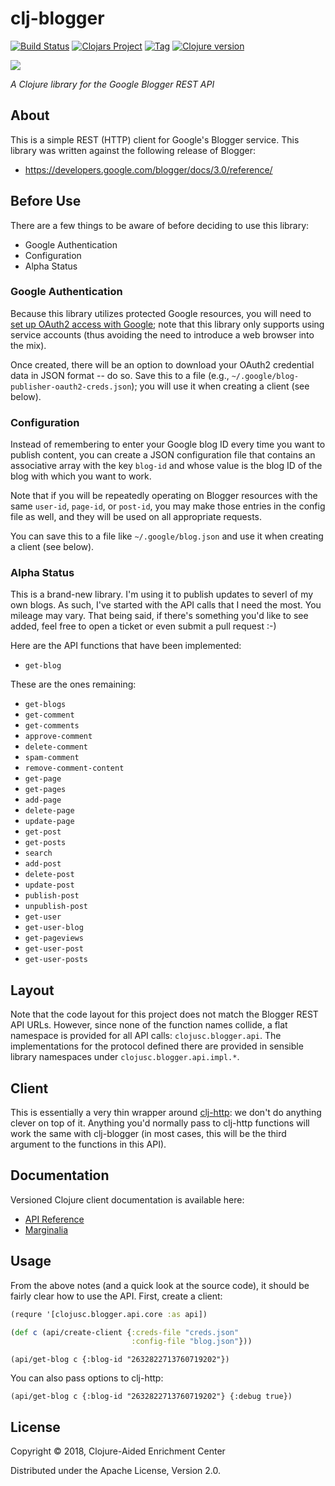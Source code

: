 # clj-blogger

[![Build Status][travis-badge]][travis]
[![Clojars Project][clojars-badge]][clojars]
[![Tag][tag-badge]][tag]
[![Clojure version][clojure-v]](project.clj)

[![][logo]][logo-large]

*A Clojure library for the Google Blogger REST API*

## About

This is a simple REST (HTTP) client for Google's Blogger service. This library
was written against the following release of Blogger:
 * https://developers.google.com/blogger/docs/3.0/reference/


## Before Use

There are a few things to be aware of before deciding to use this library:

* Google Authentication
* Configuration
* Alpha Status

### Google Authentication

Because this library utilizes protected Google resources, you will need to
[set up OAuth2 access with Google][oauth2-setup]; note that this library only
supports using service accounts (thus avoiding the need to introduce a web
browser into the mix).

Once created, there will be an option to download your OAuth2 credential data
in JSON format -- do so. Save this to a file (e.g.,
`~/.google/blog-publisher-oauth2-creds.json`); you will use it when creating a
client (see below).


### Configuration

Instead of remembering to enter your Google blog ID every time you want to
publish content, you can create a JSON configuration file that contains an
associative array with the key `blog-id` and whose value is the blog ID of
the blog with which you want to work.

Note that if you will be repeatedly operating on Blogger resources with the
same `user-id`, `page-id`, or `post-id`, you may make those entries in the
config file as well, and they will be used on all appropriate requests.

You can save this to a file like `~/.google/blog.json` and use it when
creating a client (see below).


### Alpha Status

This is a brand-new library. I'm using it to publish updates to severl of my
own blogs. As such, I've started with the API calls that I need the most.
You mileage may vary. That being said, if there's something you'd like to
see added, feel free to open a ticket or even submit a pull request :-)

Here are the API functions that have been implemented:

* `get-blog`

These are the ones remaining:

* `get-blogs`
* `get-comment`
* `get-comments`
* `approve-comment`
* `delete-comment`
* `spam-comment`
* `remove-comment-content`
* `get-page`
* `get-pages`
* `add-page`
* `delete-page`
* `update-page`
* `get-post`
* `get-posts`
* `search`
* `add-post`
* `delete-post`
* `update-post`
* `publish-post`
* `unpublish-post`
* `get-user`
* `get-user-blog`
* `get-pageviews`
* `get-user-post`
* `get-user-posts`


## Layout

Note that the code layout for this project does not match the Blogger REST API
URLs. However, since none of the function names collide, a flat namespace is
provided for all API calls: `clojusc.blogger.api`. The implementations for the
protocol defined there are provided in sensible library namespaces under
`clojusc.blogger.api.impl.*`.


## Client

This is essentially a very thin wrapper around
[clj-http](https://github.com/dakrone/clj-http): we don't do anything clever on
top of it. Anything you'd normally pass to clj-http functions will work the
same with clj-blogger (in most cases, this will be the third argument to the
functions in this API).


## Documentation

Versioned Clojure client documentation is available here:

* [API Reference][api-docs]
* [Marginalia][margin-docs]


## Usage

From the above notes (and a quick look at the source code), it should be fairly
clear how to use the API. First, create a client:

```clj
(requre '[clojusc.blogger.api.core :as api])

(def c (api/create-client {:creds-file "creds.json"
                           :config-file "blog.json"}))
```


```
(api/get-blog c {:blog-id "2632822713760719202"})
```

You can also pass options to clj-http:

```
(api/get-blog c {:blog-id "2632822713760719202"} {:debug true})
```


## License

Copyright © 2018, Clojure-Aided Enrichment Center

Distributed under the Apache License, Version 2.0.


<!-- Named page links below: /-->

[travis]: https://travis-ci.org/clojusc/clj-blogger
[travis-badge]: https://travis-ci.org/clojusc/clj-blogger.png?branch=master
[deps]: http://jarkeeper.com/clojusc/clj-blogger
[deps-badge]: http://jarkeeper.com/clojusc/clj-blogger/status.svg
[logo]: resources/images/Blogger-logo-small.png
[logo-large]: resources/images/Blogger-logo.png
[tag-badge]: https://img.shields.io/github/tag/clojusc/clj-blogger.svg
[tag]: https://github.com/clojusc/clj-blogger/tags
[clojure-v]: https://img.shields.io/badge/clojure-1.8.0-blue.svg
[jdk-v]: https://img.shields.io/badge/jdk-1.7+-blue.svg
[clojars]: https://clojars.org/clj-blogger
[clojars-badge]: https://img.shields.io/clojars/v/clj-blogger.svg
[api-docs]: http://clojusc.github.io/clj-blogger/current/
[margin-docs]: http://clojusc.github.io/clj-blogger/current/marginalia.html
[oauth2-setup]: https://developers.google.com/blogger/docs/3.0/using

